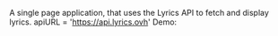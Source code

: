 A single page  application, that uses the Lyrics API to fetch and display lyrics.
apiURL = 'https://api.lyrics.ovh'
Demo:
